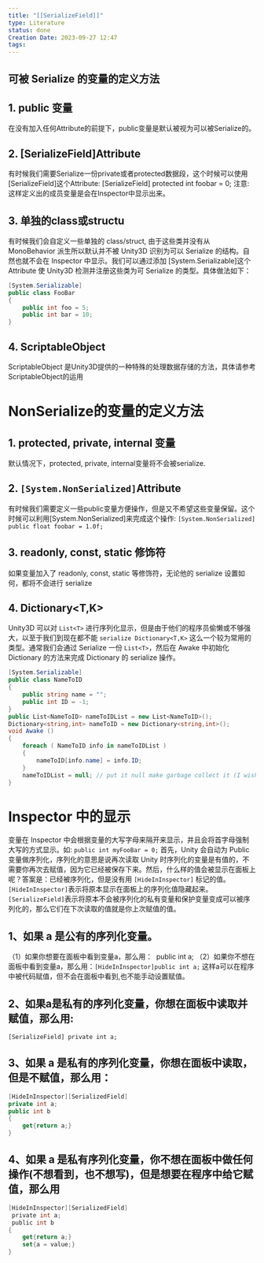 ```yaml
---
title: "[[SerializeField]]"
type: Literature
status: done
Creation Date: 2023-09-27 12:47
tags:
---
```

## 可被 Serialize 的变量的定义方法

## 1. public 变量
在没有加入任何Attribute的前提下，public变量是默认被视为可以被Serialize的。
## 2. [SerializeField]Attribute
有时候我们需要Serialize一份private或者protected数据段，这个时候可以使用[SerializeField]这个Attribute:
[SerializeField] protected int foobar = 0;
注意: 这样定义出的成员变量是会在Inspector中显示出来。
## 3. 单独的class或structu
有时候我们会自定义一些单独的 class/struct, 由于这些类并没有从 MonoBehavior 派生所以默认并不被 Unity3D 识别为可以 Serialize 的结构。自然也就不会在 Inspector 中显示。我们可以通过添加 [System.Serializable]这个 Attribute 使 Unity3D 检测并注册这些类为可 Serialize 的类型。具体做法如下：
```csharp
[System.Serializable]
public class FooBar 
{
    public int foo = 5;
    public int bar = 10;
}
```
## 4. ScriptableObject
ScriptableObject 是Unity3D提供的一种特殊的处理数据存储的方法，具体请参考ScriptableObject的运用
# NonSerialize的变量的定义方法
## 1. protected, private, internal 变量
默认情况下，protected, private, internal变量将不会被serialize.
## 2. `[System.NonSerialized]`Attribute
有时候我们需要定义一些public变量方便操作，但是又不希望这些变量保留。这个时候可以利用[System.NonSerialized]来完成这个操作:
`[System.NonSerialized] public float foobar = 1.0f;`
## 3. readonly, const, static 修饰符
如果变量加入了 readonly, const, static 等修饰符，无论他的 serialize 设置如何，都将不会进行 serialize
## 4. Dictionary<T,K>
Unity3D 可以对 `List<T>` 进行序列化显示，但是由于他们的程序员偷懒或不够强大，以至于我们到现在都不能 `serialize Dictionary<T,K>` 这么一个较为常用的类型。通常我们会通过 Serialize 一份 `List<T>`，然后在 Awake 中初始化 Dictionary 的方法来完成 Dictionary 的 serialize 操作。
```csharp
[System.Serializable]
public class NameToID 
{
    public string name = "";
    public int ID = -1;
}
public List<NameToID> nameToIDList = new List<NameToID>();
Dictionary<string,int> nameToID = new Dictionary<string,int>();
void Awake () 
{
    foreach ( NameToID info in nameToIDList ) 
    {
        nameToID[info.name] = info.ID;
    }
    nameToIDList = null; // put it null make garbage collect it (I wish)
}
```
# Inspector 中的显示
变量在 Inspector 中会根据变量的大写字母来隔开来显示，并且会将首字母强制大写的方式显示。如:
`public int myFooBar = 0;`
首先，Unity 会自动为 Public 变量做序列化，序列化的意思是说再次读取 Unity 时序列化的变量是有值的，不需要你再次去赋值，因为它已经被保存下来。然后，什么样的值会被显示在面板上呢？答案是：已经被序列化，但是没有用 `[HideInInspector]` 标记的值。`[HideInInspector]`表示将原本显示在面板上的序列化值隐藏起来。
`[SerializeField]`表示将原本不会被序列化的私有变量和保护变量变成可以被序列化的，那么它们在下次读取的值就是你上次赋值的值。
## 1、如果 a 是公有的序列化变量。
（1）如果你想要在面板中看到变量a，那么用：  public int a;
（2）如果你不想在面板中看到变量a，那么用：`[HideInInspector]public int a;`
这样a可以在程序中被代码赋值，但不会在面板中看到,也不能手动设置赋值。
## 2、如果a是私有的序列化变量，你想在面板中读取并赋值，那么用:
`[SerializeField] private int a;`
## 3、如果 a 是私有的序列化变量，你想在面板中读取，但是不赋值，那么用：
```csharp
[HideInInspector][SerializedField] 
private int a;
public int b
{
	get{return a;}
}
```
## 4、如果 a 是私有序列化变量，你不想在面板中做任何操作(不想看到，也不想写)，但是想要在程序中给它赋值，那么用
```csharp
[HideInInspector][SerializedField]
 private int a;
 public int b
{
    get{return a;}
    set{a = value;}
}
```
